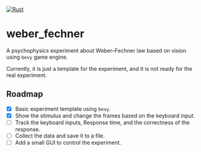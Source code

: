 [![Rust](https://github.com/altunenes/weber_fechner/actions/workflows/rust.yml/badge.svg)](https://github.com/altunenes/weber_fechner/actions/workflows/rust.yml)

# weber_fechner

A psychophysics experiment about Weber–Fechner law based on vision using `bevy` game engine.

Currently, it is just a template for the experiment, and it is not ready for the real experiment.

## Roadmap

- [x] Basic experiment template using `bevy`.
- [x] Show the stimulus and change the frames based on the keyboard input.
- [ ] Track the keyboard inputs, Response time, and the correctness of the response.
- [ ] Collect the data and save it to a file.
- [ ] Add a small GUI to control the experiment.
